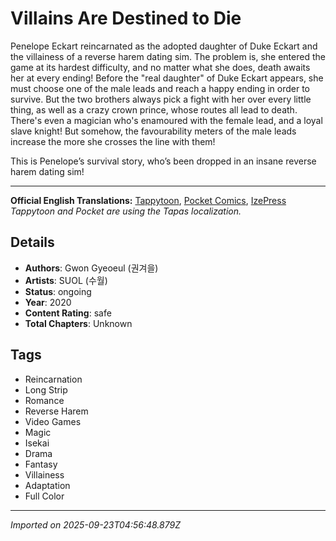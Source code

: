 # Villains Are Destined to Die

Penelope Eckart reincarnated as the adopted daughter of Duke Eckart and the villainess of a reverse harem dating sim. The problem is, she entered the game at its hardest difficulty, and no matter what she does, death awaits her at every ending! Before the "real daughter" of Duke Eckart appears, she must choose one of the male leads and reach a happy ending in order to survive. But the two brothers always pick a fight with her over every little thing, as well as a crazy crown prince, whose routes all lead to death. There's even a magician who's enamoured with the female lead, and a loyal slave knight! But somehow, the favourability meters of the male leads increase the more she crosses the line with them!

This is Penelope’s survival story, who’s been dropped in an insane reverse harem dating sim!

---

**Official English Translations:** [Tappytoon](https://www.tappytoon.com/en/book/villains-are-destined-to-die), [Pocket Comics](https://www.pocketcomics.com/comic/9012), [IzePress](https://yenpress.com/series/villains-are-destined-to-die)
*Tappytoon and Pocket are using the Tapas localization.*

## Details
- **Authors**: Gwon Gyeoeul (권겨을)
- **Artists**: SUOL (수월)
- **Status**: ongoing
- **Year**: 2020
- **Content Rating**: safe
- **Total Chapters**: Unknown

## Tags
- Reincarnation
- Long Strip
- Romance
- Reverse Harem
- Video Games
- Magic
- Isekai
- Drama
- Fantasy
- Villainess
- Adaptation
- Full Color

---
*Imported on 2025-09-23T04:56:48.879Z*
